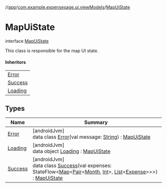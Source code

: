 //[app](../../../index.md)/[com.example.expensesage.ui.viewModels](../index.md)/[MapUiState](index.md)

# MapUiState

interface [MapUiState](index.md)

This class is responsible for the map UI state.

#### Inheritors

| |
|---|
| [Error](-error/index.md) |
| [Success](-success/index.md) |
| [Loading](-loading/index.md) |

## Types

| Name | Summary |
|---|---|
| [Error](-error/index.md) | [androidJvm]<br>data class [Error](-error/index.md)(val message: [String](https://kotlinlang.org/api/latest/jvm/stdlib/kotlin/-string/index.html)) : [MapUiState](index.md) |
| [Loading](-loading/index.md) | [androidJvm]<br>data object [Loading](-loading/index.md) : [MapUiState](index.md) |
| [Success](-success/index.md) | [androidJvm]<br>data class [Success](-success/index.md)(val expenses: StateFlow&lt;[Map](https://kotlinlang.org/api/latest/jvm/stdlib/kotlin.collections/-map/index.html)&lt;[Pair](https://kotlinlang.org/api/latest/jvm/stdlib/kotlin/-pair/index.html)&lt;[Month](https://developer.android.com/reference/kotlin/java/time/Month.html), [Int](https://kotlinlang.org/api/latest/jvm/stdlib/kotlin/-int/index.html)&gt;, [List](https://kotlinlang.org/api/latest/jvm/stdlib/kotlin.collections/-list/index.html)&lt;[Expense](../../com.example.expensesage.data.expenses/-expense/index.md)&gt;&gt;&gt;) : [MapUiState](index.md) |

